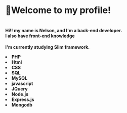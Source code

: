 <h1>👋Welcome to my profile!</h1>  

<div style="display:flex" align="center">
  
<spam>

<h4 align="left">
Hi!! my name is Nelson, and I'm a back-end developer. <br>
I also have front-end knowledge <br>
</h4> 
  
  
<h4 align="left">
 
I'm currently studying Slim framework.
  
<li>PHP</li>
<li>Html</li>
<li>CSS</li>
<li>SQL</li>
<li>MySQL</li>
<li>javascript</li>
<li>JQuery</li>
<li>Node.js</li>
<li>Express.js</li>
<li>Mongodb</li>

</h4>
 
</spam>
</div>

<div> 

</div>
